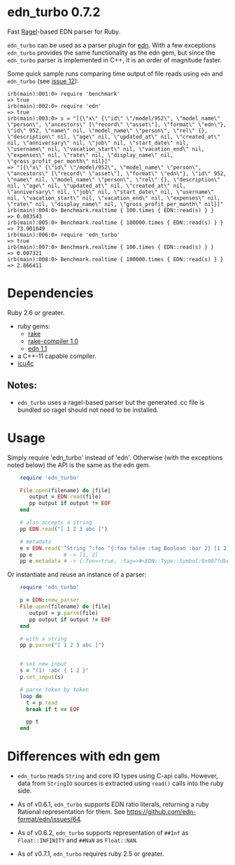 edn_turbo 0.7.2
===============

Fast [Ragel](http://www.colm.net/open-source/ragel/)-based EDN parser for Ruby.

`edn_turbo` can be used as a parser plugin for
[edn](https://github.com/relevance/edn-ruby). With a few exceptions
`edn_turbo` provides the same functionality as the edn gem, but since
the `edn_turbo` parser is implemented in C++, it is an order of
magnitude faster.

Some quick sample runs comparing time output of file reads using `edn`
and `edn_turbo` (see [issue 12](https://github.com/relevance/edn-ruby/issues/12)):

```
irb(main):001:0> require 'benchmark'
=> true
irb(main):002:0> require 'edn'
=> true
irb(main):003:0> s = "[{\"x\" {\"id\" \"/model/952\", \"model_name\" \"person\", \"ancestors\" [\"record\" \"asset\"], \"format\" \"edn\"}, \"id\" 952, \"name\" nil, \"model_name\" \"person\", \"rel\" {}, \"description\" nil, \"age\" nil, \"updated_at\" nil, \"created_at\" nil, \"anniversary\" nil, \"job\" nil, \"start_date\" nil, \"username\" nil, \"vacation_start\" nil, \"vacation_end\" nil, \"expenses\" nil, \"rate\" nil, \"display_name\" nil, \"gross_profit_per_month\" nil}]"
=> "[{\"x\" {\"id\" \"/model/952\", \"model_name\" \"person\", \"ancestors\" [\"record\" \"asset\"], \"format\" \"edn\"}, \"id\" 952, \"name\" nil, \"model_name\" \"person\", \"rel\" {}, \"description\" nil, \"age\" nil, \"updated_at\" nil, \"created_at\" nil, \"anniversary\" nil, \"job\" nil, \"start_date\" nil, \"username\" nil, \"vacation_start\" nil, \"vacation_end\" nil, \"expenses\" nil, \"rate\" nil, \"display_name\" nil, \"gross_profit_per_month\" nil}]"
irb(main):004:0> Benchmark.realtime { 100.times { EDN::read(s) } }
=> 0.083543
irb(main):005:0> Benchmark.realtime { 100000.times { EDN::read(s) } }
=> 73.901049
irb(main):006:0> require 'edn_turbo'
=> true
irb(main):007:0> Benchmark.realtime { 100.times { EDN::read(s) } }
=> 0.007321
irb(main):008:0> Benchmark.realtime { 100000.times { EDN::read(s) } }
=> 2.866411
```

Dependencies
============

Ruby 2.6 or greater.

- ruby gems:
  - [rake](http://rake.rubyforge.org)
  - [rake-compiler 1.0](http://rake-compiler.rubyforge.org)
  - [edn 1.1](https://github.com/relevance/edn-ruby)
- a C++-11 capable compiler.
- [icu4c](http://icu-project.org/apiref/icu4c/)

Notes:
------

- `edn_turbo` uses a ragel-based parser but the generated .cc file is
  bundled so ragel should not need to be installed.

Usage
=====

Simply require 'edn_turbo' instead of 'edn'. Otherwise (with the exceptions noted below)
the API is the same as the edn gem.

```ruby
    require 'edn_turbo'

    File.open(filename) do |file|
       output = EDN.read(file)
       pp output if output != EOF
    end

    # also accepts a string
    pp EDN.read("[ 1 2 3 abc ]")

    # metadata
    e = EDN.read('^String ^:foo ^{:foo false :tag Boolean :bar 2} [1 2]')
    pp e          # -> [1, 2]
    pp e.metadata # -> {:foo=>true, :tag=>#<EDN::Type::Symbol:0x007fdbea8a29b0 @symbol=:String>, :bar=>2}

```

Or instantiate and reuse an instance of a parser:

```ruby
    require 'edn_turbo'

    p = EDN::new_parser
    File.open(filename) do |file|
       output = p.parse(file)
       pp output if output != EOF
    end

    # with a string
    pp p.parse("[ 1 2 3 abc ]")


    # set new input
    s = "(1) :abc { 1 2 }"
    p.set_input(s)

    # parse token by token
    loop do
      t = p.read
      break if t == EOF

      pp t
    end
```

Differences with edn gem
========================
- `edn_turbo` reads `String` and core IO types using C-api calls.
However, data from `StringIO` sources is extracted using `read()`
calls into the ruby side.

- As of v0.6.1, `edn_turbo` supports EDN ratio literals, returning a
  ruby Rational representation for them. See https://github.com/edn-format/edn/issues/64.

- As of v0.6.2, `edn_turbo` supports representation of `##Inf` as
  `Float::INFINITY` and `##NaN` as `Float::NAN`.

- As of v0.7.1, `edn_turbo` requires ruby 2.5 or greater.
